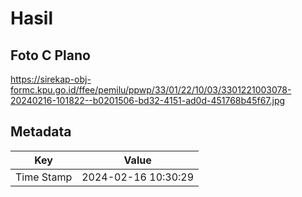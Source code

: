 # Hasil

## Foto C Plano

https://sirekap-obj-formc.kpu.go.id/ffee/pemilu/ppwp/33/01/22/10/03/3301221003078-20240216-101822--b0201506-bd32-4151-ad0d-451768b45f67.jpg


## Metadata

| Key        | Value               |
| ---------- | ------------------- |
| Time Stamp | 2024-02-16 10:30:29 |



